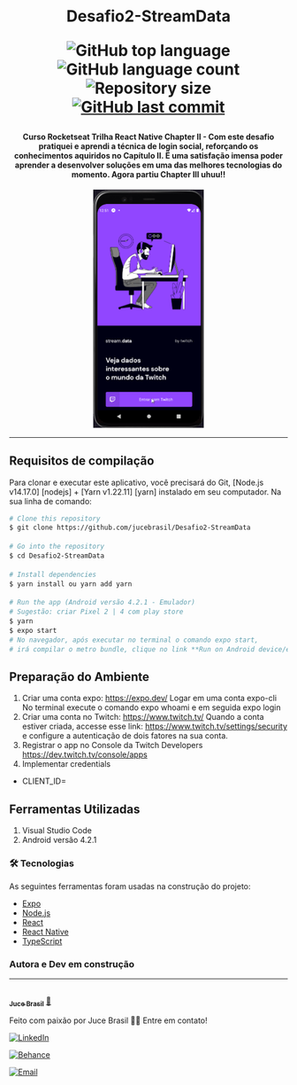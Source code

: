 <h1 align="center">
  Desafio2-StreamData
<p align="center">
  <img alt="GitHub top language" src="https://img.shields.io/github/languages/top/jucebrasil/Desafio2-StreamData.svg">

  <img alt="GitHub language count" src="https://img.shields.io/github/languages/count/jucebrasil/Desafio2-StreamData.svg">

  <img alt="Repository size" src="https://img.shields.io/github/repo-size/jucebrasil/Desafio2-StreamData.svg">
  <a href="https://github.com/jucebrasil/Desafio2-StreamData/commits/master">
    <img alt="GitHub last commit" src="https://img.shields.io/github/last-commit/jucebrasil/Desafio2-StreamData.svg">
  </a>

<h4 align="center" >
Curso Rocketseat Trilha React Native Chapter II - Com este desafio pratiquei e aprendi a técnica de login social, reforçando os conhecimentos aquiridos no Capítulo II.
Ë uma satisfação imensa poder aprender a desenvolver soluções em uma das melhores tecnologias do momento. Agora partiu Chapter III uhuu!!
</h1>

<p align="center" >
  <img alt="GitHub top language" src="https://github.com/jucebrasil/Desafio2-StreamData/blob/master/assets/AppStreamData.gif" width="200">

  </h4>
  <hr>

Requisitos de compilação
------------------

Para clonar e executar este aplicativo, você precisará do Git, [Node.js v14.17.0] [nodejs] + [Yarn v1.22.11] [yarn] instalado em seu computador. Na sua linha de comando:

```bash
# Clone this repository
$ git clone https://github.com/jucebrasil/Desafio2-StreamData

# Go into the repository
$ cd Desafio2-StreamData

# Install dependencies
$ yarn install ou yarn add yarn

# Run the app (Android versão 4.2.1 - Emulador)
# Sugestão: criar Pixel 2 | 4 com play store
$ yarn
$ expo start
# No navegador, após executar no terminal o comando expo start, 
# irá compilar o metro bundle, clique no link **Run on Android device/emulator**
```

Preparação do Ambiente
-----------------
1. Criar uma conta expo: https://expo.dev/
    Logar em uma conta expo-cli
    No terminal execute o comando expo whoami e em seguida expo login
2. Criar uma conta no Twitch: https://www.twitch.tv/
  Quando a conta estiver criada, accesse esse link: https://www.twitch.tv/settings/security 
  e configure a autenticação de dois fatores na sua conta.
3. Registrar o app no Console da Twitch Developers
  https://dev.twitch.tv/console/apps
  2. Implementar credentials
   * CLIENT_ID=

Ferramentas Utilizadas
-----------------

  1. Visual Studio Code
  2. Android versão 4.2.1
  
### 🛠 Tecnologias

As seguintes ferramentas foram usadas na construção do projeto:

- [Expo](https://expo.io/)
- [Node.js](https://nodejs.org/en/)
- [React](https://pt-br.reactjs.org/)
- [React Native](https://reactnative.dev/)
- [TypeScript](https://www.typescriptlang.org/)
  
### Autora e Dev em construção
--------------

<a href="https://github.com/jucebrasil/">
 <img style="border-radius: 15px" src="https://avatars.githubusercontent.com/u/51772068?v=4" width="100px;" alt=""/>
 <br />
 <sub><b>Juce Brasil</b></sub></a> <a href="https://github.com/jucebrasil/" font-size="16px">🚀</a>


Feito com paixão por Juce Brasil 👋🏽 Entre em contato!

<p align="center">

<a href="https://www.linkedin.com/in/jucebrasil/"><img alt="LinkedIn" src="https://img.shields.io/badge/LinkedIn-Juce%20Brasil-blue?style=flat-square&logo=linkedin"></a>

<a href="https://www.behance.net/jucebrasildesign/"><img alt="Behance" src="https://img.shields.io/badge/Behance-Juce%20Brasil%20Design-blue?style=flat-square&logo=behance"></a>

<a href="mailto:jucebrasil.analyst@gmail.com"><img alt="Email" src="https://img.shields.io/badge/Email-jucebrasil.analyst@gmail.com-blue?style=flat-square&logo=gmail"></a>

</p>

